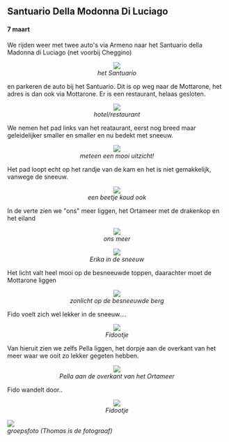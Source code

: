 ## Santuario Della Modonna Di Luciago
#### 7 maart
We rijden weer met twee auto's via Armeno naar het Santuario della Madonna di Luciago (net voorbij Cheggino)
<p align="center"><img id="fotobreed" src="Wandelingen/foto82a.jpg" /><br>
<em> het Santuario </em></p>
en parkeren de auto bij het Santuario. Dit is op weg naar de Mottarone, het adres is dan ook via Mottarone. 
Er is een restaurant, helaas gesloten.
<p align="center"><img id="fotobreed" src="Wandelingen/foto82b.jpg" /><br>
<em> hotel/restaurant </em></p>
We nemen het pad links van het reataurant, eerst nog breed maar geleidelijker smaller en smaller en nu bedekt met sneeuw. 
<p align="center"><img id="fotobreed" src="Wandelingen/foto83.jpg" /><br>
<em> meteen een mooi uitzicht! </em></p>
Het pad loopt echt op het randje van de kam en het is niet gemakkelijk, vanwege de sneeuw.
<p align="center"><img id="fotobreed" src="Wandelingen/foto84.jpg" /><br>
<em> een beetje koud ook </em></p>
In de verte zien we "ons" meer liggen, het Ortameer met de drakenkop en het eiland
<p align="center"><img id="fotobreed" src="Wandelingen/foto85.jpg" /><br>
<em> ons meer </em></p>
<p align="center"><img id="fotohoog" src="Wandelingen/foto86.jpg" /><br>
<em> Erika in de sneeuw </em></p>
Het licht valt heel mooi op de besneeuwde toppen, daarachter moet de Mottarone liggen
<p align="center"><img id="fotobreed" src="Wandelingen/foto87.jpg" /><br>
<em> zonlicht op de besneeuwde berg  </em></p>
Fido voelt zich wel lekker in de sneeuw....
<p align="center"><img id="fotohoog" src="Wandelingen/foto88.jpg" /><br>
<em> Fidootje </em></p>
Van hieruit zien we zelfs Pella liggen, het dorpje aan de overkant van het meer waar we ooit zo lekker gegeten hebben.
<p align="center"><img id="fotobreed" src="Wandelingen/foto89.jpg" /><br>
<em> Pella aan de overkant van het Ortameer  </em></p>
Fido wandelt door..
<p align="center"><img id="fotohoog" src="Wandelingen/foto90.jpg" /><br>
<em> Fidootje </em></p
Uiteindelijk wordt het pad toch te "rutsig", smal en besneeuwd en we besluiten terug te gaan. Na een groepsfoto gaan we weer naar de auto's en rijden terug naar Agrano. 
<p align="center"><img id="fotobreed" src="Wandelingen/foto91.jpg" /><br>
<em> groepsfoto (Thomas is de fotograaf)  </em></p>  
